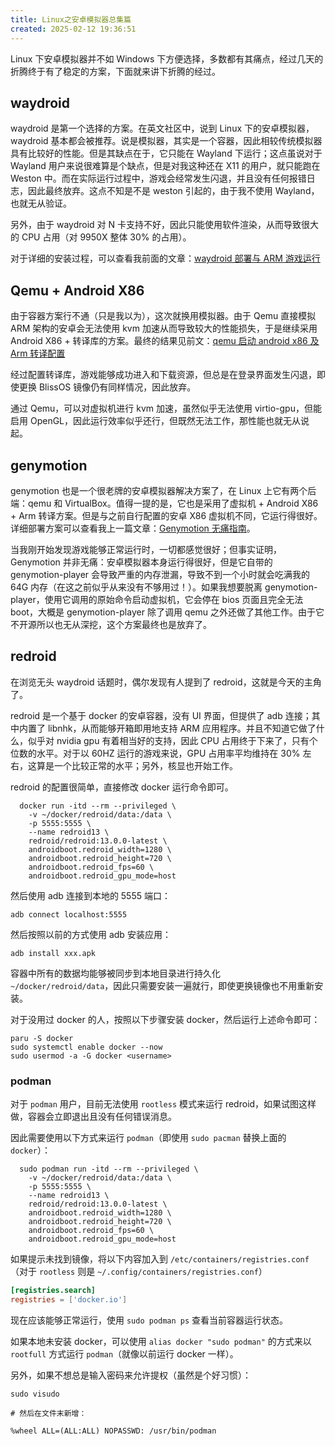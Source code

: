```yaml
---
title: Linux之安卓模拟器总集篇
created: 2025-02-12 19:36:51
---
```

Linux 下安卓模拟器并不如 Windows 下方便选择，多数都有其痛点，经过几天的折腾终于有了稳定的方案，下面就来讲下折腾的经过。

## waydroid

waydroid 是第一个选择的方案。在英文社区中，说到 Linux 下的安卓模拟器，waydroid 基本都会被推荐。说是模拟器，其实是一个容器，因此相较传统模拟器具有比较好的性能。但是其缺点在于，它只能在 Wayland 下运行；这点虽说对于 Wayland 用户来说很难算是个缺点，但是对我这种还在 X11 的用户，就只能跑在 Weston 中。而在实际运行过程中，游戏会经常发生闪退，并且没有任何报错日志，因此最终放弃。这点不知是不是 weston 引起的，由于我不使用 Wayland，也就无从验证。

另外，由于 waydroid 对 N 卡支持不好，因此只能使用软件渲染，从而导致很大的 CPU 占用（对 9950X 整体 30% 的占用）。

对于详细的安装过程，可以查看我前面的文章：[waydroid 部署与 ARM 游戏运行](https://blog.maruka.top/posts/Linux/waydroid%E9%83%A8%E7%BD%B2%E4%B8%8EARM%E6%B8%B8%E6%88%8F%E8%BF%90%E8%A1%8C/)

## Qemu + Android X86

由于容器方案行不通（只是我以为），这次就换用模拟器。由于 Qemu 直接模拟 ARM 架构的安卓会无法使用 kvm 加速从而导致较大的性能损失，于是继续采用 Android X86 + 转译库的方案。最终的结果见前文：[qemu 启动 android x86 及 Arm 转译配置](https://blog.maruka.top/posts/Linux/qemu%E5%90%AF%E5%8A%A8android%20x86%E5%8F%8AArm%E8%BD%AC%E8%AF%91%E9%85%8D%E7%BD%AE/)

经过配置转译库，游戏能够成功进入和下载资源，但总是在登录界面发生闪退，即使更换 BlissOS 镜像仍有同样情况，因此放弃。

通过 Qemu，可以对虚拟机进行 kvm 加速，虽然似乎无法使用 virtio-gpu，但能启用 OpenGL，因此运行效率似乎还行，但既然无法工作，那性能也就无从说起。

## genymotion

genymotion 也是一个很老牌的安卓模拟器解决方案了，在 Linux 上它有两个后端：qemu 和 VirtualBox。值得一提的是，它也是采用了虚拟机 + Android X86 + Arm 转译方案。但是与之前自行配置的安卓 X86 虚拟机不同，它运行得很好。详细部署方案可以查看我上一篇文章：[Genymotion 无痛指南](https://blog.maruka.top/posts/Linux/Genymotion%E6%97%A0%E7%97%9B%E6%8C%87%E5%8D%97/)。

当我刚开始发现游戏能够正常运行时，一切都感觉很好；但事实证明，Genymotion 并非无痛：安卓模拟器本身运行得很好，但是它自带的 genymotion-player 会导致严重的内存泄漏，导致不到一个小时就会吃满我的 64G 内存（在这之前似乎从来没有不够用过！）。如果我想要脱离 genymotion-player，使用它调用的原始命令启动虚拟机，它会停在 bios 页面且完全无法 boot，大概是 genymotion-player 除了调用 qemu 之外还做了其他工作。由于它不开源所以也无从深挖，这个方案最终也是放弃了。

## redroid

在浏览无头 waydroid 话题时，偶尔发现有人提到了 redroid，这就是今天的主角了。

redroid 是一个基于 docker 的安卓容器，没有 UI 界面，但提供了 adb 连接；其中内置了 libnhk，从而能够开箱即用地支持 ARM 应用程序。并且不知道它做了什么，似乎对 nvidia gpu 有着相当好的支持，因此 CPU 占用终于下来了，只有个位数的水平。对于以 60HZ 运行的游戏来说，GPU 占用率平均维持在 30% 左右，这算是一个比较正常的水平；另外，核显也开始工作。

redroid 的配置很简单，直接修改 docker 运行命令即可。

```shell
  docker run -itd --rm --privileged \
    -v ~/docker/redroid/data:/data \
    -p 5555:5555 \
    --name redroid13 \
    redroid/redroid:13.0.0-latest \
    androidboot.redroid_width=1280 \
    androidboot.redroid_height=720 \
    androidboot.redroid_fps=60 \
    androidboot.redroid_gpu_mode=host
```

然后使用 adb 连接到本地的 5555 端口：

```shell
adb connect localhost:5555
```

然后按照以前的方式使用 adb 安装应用：

```shell
adb install xxx.apk
```

容器中所有的数据均能够被同步到本地目录进行持久化 `~/docker/redroid/data`，因此只需要安装一遍就行，即使更换镜像也不用重新安装。

对于没用过 docker 的人，按照以下步骤安装 docker，然后运行上述命令即可：

```shell
paru -S docker
sudo systemctl enable docker --now
sudo usermod -a -G docker <username>
```

### podman

对于 `podman` 用户，目前无法使用 `rootless` 模式来运行 redroid，如果试图这样做，容器会立即退出且没有任何错误消息。

因此需要使用以下方式来运行 `podman`（即使用 `sudo pacman` 替换上面的 `docker`）：

```shelll
  sudo podman run -itd --rm --privileged \
    -v ~/docker/redroid/data:/data \
    -p 5555:5555 \
    --name redroid13 \
    redroid/redroid:13.0.0-latest \
    androidboot.redroid_width=1280 \
    androidboot.redroid_height=720 \
    androidboot.redroid_fps=60 \
    androidboot.redroid_gpu_mode=host
```

如果提示未找到镜像，将以下内容加入到 `/etc/containers/registries.conf`（对于 `rootless` 则是 `~/.config/containers/registries.conf`）

```toml
[registries.search]
registries = ['docker.io']
```

现在应该能够正常运行，使用 `sudo podman ps` 查看当前容器运行状态。

如果本地未安装 docker，可以使用 `alias docker "sudo podman"` 的方式来以 `rootfull` 方式运行 `podman`（就像以前运行 docker 一样）。

另外，如果不想总是输入密码来允许提权（虽然是个好习惯）：

```shell
sudo visudo

# 然后在文件末新增：

%wheel ALL=(ALL:ALL) NOPASSWD: /usr/bin/podman
```
